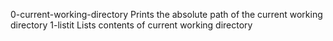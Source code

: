 0-current-working-directory Prints the absolute path of the current working directory
1-listit Lists contents of current working directory
